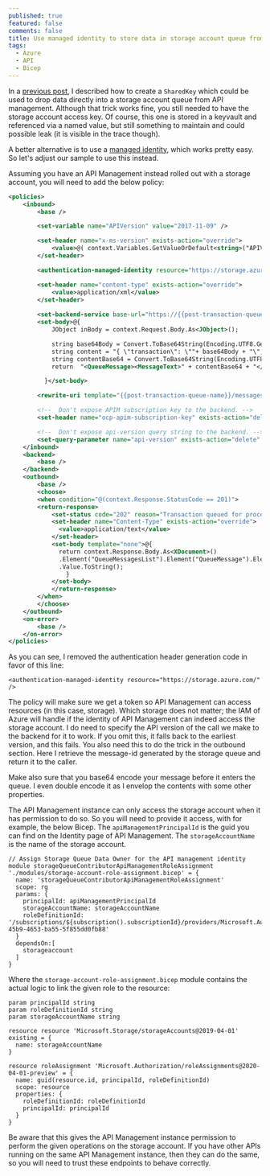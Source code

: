 ```yaml
---
published: true
featured: false
comments: false
title: Use managed identity to store data in storage account queue from API Management
tags:
  - Azure
  - API
  - Bicep
---
```

In a [previous post](https://mindbyte.nl/http-apis/2021/05/01/post-data-from-api-management-directly-to-a-storage-account-queue.html), I described how to create a `SharedKey` which could be used to drop data directly into a storage account queue from API management. Although that trick works fine, you still needed to have the storage account access key. Of course, this one is stored in a keyvault and referenced via a named value, but still something to maintain and could possible leak (it is visible in the trace though).

A better alternative is to use a [managed identity](https://docs.microsoft.com/en-us/azure/api-management/api-management-authentication-policies#ManagedIdentity), which works pretty easy. So let's adjust our sample to use this instead.

Assuming you have an API Management instead rolled out with a storage account, you will need to add the below policy:

```xml
<policies>
    <inbound>
        <base />

        <set-variable name="APIVersion" value="2017-11-09" />

        <set-header name="x-ms-version" exists-action="override">
            <value>@( context.Variables.GetValueOrDefault<string>("APIVersion") )</value>
        </set-header>

        <authentication-managed-identity resource="https://storage.azure.com/" />

        <set-header name="content-type" exists-action="override">
            <value>application/xml</value>
        </set-header>
        
        <set-backend-service base-url="https://{{post-transaction-queue-storageaccount}}.queue.core.windows.net/" />
        <set-body>@{ 
            JObject inBody = context.Request.Body.As<JObject>(); 

            string base64Body = Convert.ToBase64String(Encoding.UTF8.GetBytes(inBody.ToString()));
            string content = "{ \"transaction\": \""+ base64Body + "\", \"version\": \"" + context.Api.Version + "\", \"subscription\": \"" + context.Subscription.Id +"\"}";
            string contentBase64 = Convert.ToBase64String(Encoding.UTF8.GetBytes(content));
            return  "<QueueMessage><MessageText>" + contentBase64 + "</MessageText></QueueMessage>"; 

          }</set-body>

        <rewrite-uri template="{{post-transaction-queue-name}}/messages" copy-unmatched-params="true" />

        <!--  Don't expose APIM subscription key to the backend. -->
        <set-header name="ocp-apim-subscription-key" exists-action="delete" />

        <!--  Don't expose api-version query string to the backend. -->
        <set-query-parameter name="api-version" exists-action="delete" />
    </inbound>
    <backend>
        <base />
    </backend>
    <outbound>
        <base />
        <choose>
        <when condition="@(context.Response.StatusCode == 201)">
        <return-response>
            <set-status code="202" reason="Transaction queued for processing" />
            <set-header name="Content-Type" exists-action="override">
              <value>application/text</value>
            </set-header>
            <set-body template="none">@{
              return context.Response.Body.As<XDocument>()
              .Element("QueueMessagesList").Element("QueueMessage").Element("MessageId")    
              .Value.ToString();
                }
            </set-body>       
            </return-response>
        </when>
        </choose>
    </outbound>
    <on-error>
        <base />
    </on-error>
</policies>
```

As you can see, I removed the authentication header generation code in favor of this line:

`<authentication-managed-identity resource="https://storage.azure.com/" />`

The policy will make sure we get a token so API Management can access resources (in this case, storage). Which storage does not matter; the IAM of Azure will handle if the identity of API Management can indeed access the storage account. I do need to specify the API version of the call we make to the backend for it to work. If you omit this, it falls back to the earliest version, and this fails. You also need this to do the trick in the outbound section. Here I retrieve the message-id generated by the storage queue and return it to the caller.

Make also sure that you base64 encode your message before it enters the queue. I even double encode it as I envelop the contents with some other properties.

The API Management instance can only access the storage account when it has permission to do so. So you will need to provide it access, with for example, the below Bicep. The `apiManagementPrincipalId` is the guid you can find on the Identity page of API Management. The `storageAccountName` is the name of the storage account.

```bicep
// Assign Storage Queue Data Owner for the API management identity
module storageQueueContributorApiManagementRoleAssignment './modules/storage-account-role-assignment.bicep' = {
  name: 'storageQueueContributorApiManagementRoleAssignment'
  scope: rg
  params: {
    principalId: apiManagementPrincipalId
    storageAccountName: storageAccountName
    roleDefinitionId: '/subscriptions/${subscription().subscriptionId}/providers/Microsoft.Authorization/roleDefinitions/974c5e8b-45b9-4653-ba55-5f855dd0fb88'
  }
  dependsOn:[    
    storageaccount
  ]
}
```

Where the `storage-account-role-assignment.bicep` module contains the actual logic to link the given role to the resource:

```bicep
param principalId string
param roleDefinitionId string
param storageAccountName string

resource resource 'Microsoft.Storage/storageAccounts@2019-04-01' existing = {
  name: storageAccountName
}

resource roleAssignment 'Microsoft.Authorization/roleAssignments@2020-04-01-preview' = {
  name: guid(resource.id, principalId, roleDefinitionId)
  scope: resource
  properties: {
    roleDefinitionId: roleDefinitionId
    principalId: principalId    
  }
}
```

Be aware that this gives the API Management instance permission to perform the given operations on the storage account. If you have other APIs running on the same API Management instance, then they can do the same, so you will need to trust these endpoints to behave correctly.